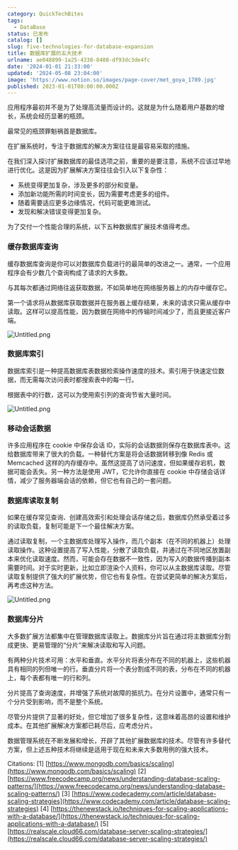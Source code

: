 ```yaml
---
category: QuickTechBites
tags:
  - DataBase
status: 已发布
catalog: []
slug: five-technologies-for-database-expansion
title: 数据库扩展的五大技术
urlname: ae048899-1a25-4338-8408-df93dc3de4fc
date: '2024-01-01 21:33:00'
updated: '2024-05-08 23:04:00'
image: 'https://www.notion.so/images/page-cover/met_goya_1789.jpg'
published: 2023-01-01T08:00:00.000Z
---
```


应用程序最初并不是为了处理高流量而设计的。这就是为什么随着用户基数的增长，系统会经历显著的瓶颈。


最常见的瓶颈罪魁祸首是数据库。


在扩展系统时，专注于数据库的解决方案往往是最容易采取的措施。


在我们深入探讨扩展数据库的最佳选项之前，重要的是要注意，系统不应该过早地进行优化。这是因为扩展解决方案往往会引入以下复杂性：

- 系统变得更加复杂，涉及更多的部分和变量。
- 添加新功能所需的时间变长，因为需要考虑更多的组件。
- 随着需要适应更多边缘情况，代码可能更难测试。
- 发现和解决错误变得更加复杂。

为了交付一个性能合理的系统，以下五种数据库扩展技术值得考虑。


### **缓存数据库查询**


缓存数据库查询是你可以对数据库负载进行的最简单的改进之一。通常，一个应用程序会有少数几个查询构成了请求的大多数。


与其每次都通过网络往返获取数据，不如简单地在网络服务器上的内存中缓存它。


第一个请求将从数据库获取数据并在服务器上缓存结果，未来的请求只需从缓存中读取。这样可以提高性能，因为数据在网络中的传输时间减少了，而且更接近客户端。


![Untitled.png](https://prod-files-secure.s3.us-west-2.amazonaws.com/5d24fe63-e567-4804-86f9-9fdc62e13082/90ccd300-8cb4-4392-a93f-76f7d0b7f352/Untitled.png?X-Amz-Algorithm=AWS4-HMAC-SHA256&X-Amz-Content-Sha256=UNSIGNED-PAYLOAD&X-Amz-Credential=AKIAT73L2G45FSPPWI6X%2F20250101%2Fus-west-2%2Fs3%2Faws4_request&X-Amz-Date=20250101T213357Z&X-Amz-Expires=3600&X-Amz-Signature=c85cb90b5b276de3b8ee5fa9a5f7f5abdf1af811d60428358aec891c596ce7b2&X-Amz-SignedHeaders=host&x-id=GetObject)


### **数据库索引**


数据库索引是一种提高数据库表数据检索操作速度的技术。索引用于快速定位数据，而无需每次访问表时都搜索表中的每一行。


根据表中的行数，这可以为使用索引列的查询节省大量时间。


![Untitled.png](https://prod-files-secure.s3.us-west-2.amazonaws.com/5d24fe63-e567-4804-86f9-9fdc62e13082/d4109739-24f9-4adf-abd6-8eec0d12f3c8/Untitled.png?X-Amz-Algorithm=AWS4-HMAC-SHA256&X-Amz-Content-Sha256=UNSIGNED-PAYLOAD&X-Amz-Credential=AKIAT73L2G45FSPPWI6X%2F20250101%2Fus-west-2%2Fs3%2Faws4_request&X-Amz-Date=20250101T213357Z&X-Amz-Expires=3600&X-Amz-Signature=a9fa5488eba07d643f2e812d5f2696545d4309772d31de5f3adbd76dfcf566d4&X-Amz-SignedHeaders=host&x-id=GetObject)


### **移动会话数据**


许多应用程序在 cookie 中保存会话 ID，实际的会话数据则保存在数据库表中。这给数据库带来了很大的负载。一种替代方案是将会话数据转移到像 Redis 或 Memcached 这样的内存缓存中。虽然这提高了访问速度，但如果缓存宕机，数据可能会丢失。另一种方法是使用 JWT，它允许你直接在 cookie 中存储会话详情，减少了服务器端会话的依赖，但它也有自己的一套问题。


### **数据库读取复制**


如果在缓存常见查询、创建高效索引和处理会话存储之后，数据库仍然承受着过多的读取负载，复制可能是下一个最佳解决方案。


通过读取复制，一个主数据库处理写入操作，而几个副本（在不同的机器上）处理读取操作。这种设置提高了写入性能，分散了读取负载，并通过在不同地区放置副本来优化读取速度。然而，可能会存在数据不一致性，因为写入的数据传播到副本需要时间。对于实时更新，比如立即渲染个人资料，你可以从主数据库读取。尽管读取复制提供了强大的扩展优势，但它也有复杂性。在尝试更简单的解决方案后，再考虑这种方法。


![Untitled.png](https://prod-files-secure.s3.us-west-2.amazonaws.com/5d24fe63-e567-4804-86f9-9fdc62e13082/24928cbe-8502-42c3-8c51-57b72171cc67/Untitled.png?X-Amz-Algorithm=AWS4-HMAC-SHA256&X-Amz-Content-Sha256=UNSIGNED-PAYLOAD&X-Amz-Credential=AKIAT73L2G45FSPPWI6X%2F20250101%2Fus-west-2%2Fs3%2Faws4_request&X-Amz-Date=20250101T213357Z&X-Amz-Expires=3600&X-Amz-Signature=e74cf1cccc66c25a695a8449e6384336272437e0a50d95adaa976c0ff0c4755f&X-Amz-SignedHeaders=host&x-id=GetObject)


### **数据库分片**


大多数扩展方法都集中在管理数据库读取上。数据库分片旨在通过将主数据库分割成更快、更易管理的“分片”来解决读取和写入问题。


有两种分片技术可用：水平和垂直。水平分片将表分布在不同的机器上，这些机器具有相同的列但唯一的行。垂直分片将一个表分割成不同的表，分布在不同的机器上，每个表都有唯一的行和列。


分片提高了查询速度，并增强了系统对故障的抵抗力。在分片设置中，通常只有一个分片受到影响，而不是整个系统。


尽管分片提供了显著的好处，但它增加了很多复杂性，这意味着高昂的设置和维护成本。在其他扩展解决方案都已耗尽后，应考虑分片。


数据管理系统在不断发展和增长，开辟了其他扩展数据库的技术。尽管有许多替代方案，但上述五种技术将继续是适用于现在和未来大多数用例的强大技术。


Citations:
[1] [https://www.mongodb.com/basics/scaling](https://www.mongodb.com/basics/scaling)
[2] [https://www.freecodecamp.org/news/understanding-database-scaling-patterns/](https://www.freecodecamp.org/news/understanding-database-scaling-patterns/)
[3] [https://www.codecademy.com/article/database-scaling-strategies](https://www.codecademy.com/article/database-scaling-strategies)
[4] [https://thenewstack.io/techniques-for-scaling-applications-with-a-database/](https://thenewstack.io/techniques-for-scaling-applications-with-a-database/)
[5] [https://realscale.cloud66.com/database-server-scaling-strategies/](https://realscale.cloud66.com/database-server-scaling-strategies/)

